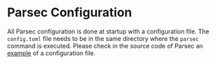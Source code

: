 <!--
  -- Copyright (c) 2019, Arm Limited, All Rights Reserved
  -- SPDX-License-Identifier: Apache-2.0
  --
  -- Licensed under the Apache License, Version 2.0 (the "License"); you may
  -- not use this file except in compliance with the License.
  -- You may obtain a copy of the License at
  --
  -- http://www.apache.org/licenses/LICENSE-2.0
  --
  -- Unless required by applicable law or agreed to in writing, software
  -- distributed under the License is distributed on an "AS IS" BASIS, WITHOUT
  -- WARRANTIES OR CONDITIONS OF ANY KIND, either express or implied.
  -- See the License for the specific language governing permissions and
  -- limitations under the License.
--->

# Parsec Configuration

All Parsec configuration is done at startup with a configuration file.
The `config.toml` file needs to be in the same directory where the `parsec` command is executed.
Please check in the source code of Parsec an
[example](https://github.com/parallaxsecond/parsec/blob/master/config.toml) of a configuration file.
